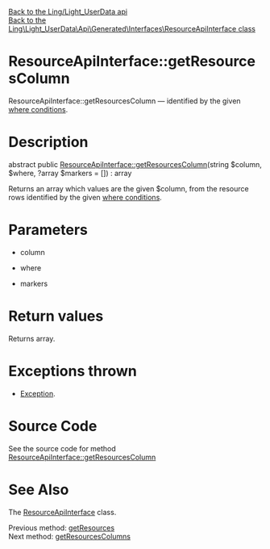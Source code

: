 [Back to the Ling/Light_UserData api](https://github.com/lingtalfi/Light_UserData/blob/master/doc/api/Ling/Light_UserData.md)<br>
[Back to the Ling\Light_UserData\Api\Generated\Interfaces\ResourceApiInterface class](https://github.com/lingtalfi/Light_UserData/blob/master/doc/api/Ling/Light_UserData/Api/Generated/Interfaces/ResourceApiInterface.md)


ResourceApiInterface::getResourcesColumn
================



ResourceApiInterface::getResourcesColumn — identified by the given [where conditions](https://github.com/lingtalfi/SimplePdoWrapper#the-where-conditions).




Description
================


abstract public [ResourceApiInterface::getResourcesColumn](https://github.com/lingtalfi/Light_UserData/blob/master/doc/api/Ling/Light_UserData/Api/Generated/Interfaces/ResourceApiInterface/getResourcesColumn.md)(string $column, $where, ?array $markers = []) : array




Returns an array which values are the given $column, from the resource rows
identified by the given [where conditions](https://github.com/lingtalfi/SimplePdoWrapper#the-where-conditions).




Parameters
================


- column

    

- where

    

- markers

    


Return values
================

Returns array.


Exceptions thrown
================

- [Exception](http://php.net/manual/en/class.exception.php).&nbsp;







Source Code
===========
See the source code for method [ResourceApiInterface::getResourcesColumn](https://github.com/lingtalfi/Light_UserData/blob/master/Api/Generated/Interfaces/ResourceApiInterface.php#L157-L157)


See Also
================

The [ResourceApiInterface](https://github.com/lingtalfi/Light_UserData/blob/master/doc/api/Ling/Light_UserData/Api/Generated/Interfaces/ResourceApiInterface.md) class.

Previous method: [getResources](https://github.com/lingtalfi/Light_UserData/blob/master/doc/api/Ling/Light_UserData/Api/Generated/Interfaces/ResourceApiInterface/getResources.md)<br>Next method: [getResourcesColumns](https://github.com/lingtalfi/Light_UserData/blob/master/doc/api/Ling/Light_UserData/Api/Generated/Interfaces/ResourceApiInterface/getResourcesColumns.md)<br>

